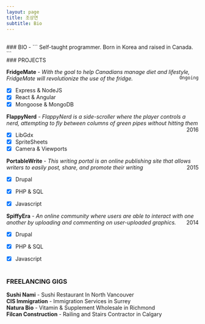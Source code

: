 ```yaml
---
layout: page
title: 조상연
subtitle: Bio
---
```


<br>
### BIO - ```  Self-taught programmer. Born in Korea and raised in Canada.   ```  
<br>
### PROJECTS

**FridgeMate** - *With the goal to help Canadians manage diet and lifestyle, FridgeMate will revolutionize the use of the fridge.*<span style="float: right; ">`Ongoing`</span>  

- [x] Express & NodeJS
- [x] React & Angular
- [x] Mongoose & MongoDB

**FlappyNerd** - *FlappyNerd is a side-scroller where the player controls a nerd, attempting to fly between columns of green pipes without hitting them*  <span style="float: right; ">2016</span>  

- [x] LibGdx
- [x] SpriteSheets
- [x] Camera & Viewports

**PortableWrite** - *This writing portal is an online publishing site that allows writers to easily post, share, and promote their writing*<span style="float: right; ">2015</span>  
- [x] Drupal
- [x] PHP & SQL
- [x] Javascript


**SpiffyEra** - *An online community where users are able to interact with one another by uploading and commenting on user-uploaded graphics.*<span style="float: right; ">2014</span>  

- [x] Drupal
- [x] PHP & SQL
- [x] Javascript
<br><br>


### FREELANCING GIGS

**Sushi Nami** - Sushi Restaurant In North Vancouver<br>
**CIS Immigration** - Immigration Services in Surrey<br>
**Natura Bio** - Vitamin & Supplement Wholesale in Richmond<br>
**Filcan Construction** - Railing and Stairs Contractor in Calgary<br>
<br><br>
